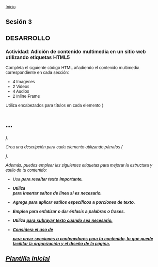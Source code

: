 <!-- No borrar o modificar -->
[Inicio](./index.md)

## Sesión 3 


<!-- Su documentación aquí -->

## DESARROLLO

### Actividad: Adición de contenido multimedia en un sitio web utilizando etiquetas HTML5

Completa el siguiente código HTML añadiendo el contenido multimedia correspondiente en cada sección:

* 4 Imagenes
* 2 Videos
* 4 Audios
* 2 Inline Frame

Utiliza encabezados para títulos en cada elemento (<h1>...<h6>).

Crea una descripción para cada elemento utilizando párrafos (<p>).

Además, puedes emplear las siguientes etiquetas para mejorar la estructura y estilo de tu contenido:

* Usa <strong> para resaltar texto importante.

* Utiliza <br> para insertar saltos de línea si es necesario.

* Agrega <span> para aplicar estilos específicos a porciones de texto.

* Emplea <i> para enfatizar o dar énfasis a palabras o frases.

* Utiliza <u> para subrayar texto cuando sea necesario.

* Considera el uso de <div> para crear secciones o contenedores para tu contenido, lo que puede facilitar la organización y el diseño de la página. 

## Plantilla Inicial

<!DOCTYPE html>

<html>

<head>
    <title>Etiquetas Multimedia HTML5</title>
    <style>
        body {
            font-family: Arial, sans-serif;
        }

        header {
            background-color: #333333;
            color: white;
            padding: 20px;
            text-align: center;
        }

        section {
            border: 1px solid #ddd;
            padding: 20px;
            margin-bottom: 20px;
        }

        h2 {
            color: blue;
        }

        footer {
            background-color: #333;
            color: white;
            padding: 20px;
            text-align: center;
        }
    </style>
</head>

<body>

    <header>
        <h1>Etiquetas Multimedia HTML5</h1>
        <h3>La forma más fácil de agregar multimedia a tus sitios web</h3>
    </header>

    <section>
        <h2>Imágenes</h2>
        <p>Contenido sobre imágenes...</p>
    </section>

    <section>
        <h2>Videos</h2>
        <p>Contenido sobre videos...</p>
    </section>

    <section>
        <h2>Audios</h2>
        <p>Contenido sobre audios...</p>

    </section>

    <section>
        <h2>iFrames</h2>
        <p>Contenido sobre iframes...</p>
    </section>

    <footer>
        Nombre Completo
        <br>
        <br>
        CESDE
        <br>
        <br>
        &copy;2023
    </footer>

</body>

</html>

## Semántica y Estructura de la Plantilla

El código HTML y CSS proporcionado describe un sitio web que trata sobre etiquetas multimedia en HTML5. A continuación, se desglosa la semántica y estructura del sitio:

< !DOCTYPE html>: Esto define el tipo de documento como HTML5.

< html>: La etiqueta raíz que envuelve todo el contenido HTML del sitio.

< head>: Aquí se encuentran las metainformaciones y enlaces a recursos externos. En este caso, se define el título de la página y se incluye un bloque <style> para agregar reglas de estilo CSS.

< title>: Establece el título de la página en la pestaña del navegador.

< style>: Contiene reglas de estilo CSS que afectan al diseño y la apariencia del sitio.

< body>: Aquí se coloca el contenido principal visible de la página.

< header>: Sección de encabezado que contiene el título principal y un subtítulo.

< h1> y <h3>: Encabezados de nivel 1 y 3, respectivamente, que proporcionan títulos jerárquicos y estructuran la información del encabezado.

< section>: Define una sección de contenido temático. Se utilizan para agrupar información relacionada.

< h2>: Encabezado de nivel 2 que se utiliza para los títulos de las secciones de contenido.

< p>: Párrafo de texto que contiene contenido informativo sobre las imágenes, videos, audios y iframes.

< footer>: Pie de página que contiene información de autoría y derechos de autor. Incluye saltos de línea <br> para separar las líneas de texto.

### En cuanto al estilo, el CSS define reglas para la apariencia visual del sitio:

* La fuente del cuerpo del sitio es Arial o una fuente sans-serif en caso de que Arial no esté disponible.

* El encabezado (<header>) tiene un fondo oscuro, texto blanco y un espacio de relleno.

* Cada sección (<section>) tiene un borde, un espacio de relleno y un margen inferior.

* Los encabezados de nivel 1 y 3 están centrados.

* Los encabezados de nivel 2 (<h2>) tienen color azul.

* El pie de página (<footer>) tiene un fondo oscuro, texto blanco, espacio de relleno y está centrado.

**Este sitio utiliza HTML5 y CSS para presentar información sobre etiquetas multimedia en HTML5, con una estructura semántica que utiliza encabezados, párrafos y secciones para organizar y presentar el contenido. El estilo CSS proporciona una apariencia visual coherente y agradable.** 

## Solucion

<!DOCTYPE html>

<html>

<head>
    <title>MUNDO PARANORMAL</title>
    <style>
        body {
            font-family: Arial, sans-serif;
        }

        header {
            background-color: #15259c;
            color: rgb(8, 8, 8);
            padding: 20px;
            text-align: center;
        }

        section {
            border: 1px solid #000000;
            padding: 20px;
            margin-bottom: 20px;
        }

        h2 {
            color: rgb(7, 7, 7);
        }

        footer {
            background-color: #333;
            color: white;
            padding: 20px;
            text-align: center;
        }
    </style>
</head>

<body>

    <header>
        <h1>MUNDO PARANORMAL</h1>
        <h3>Tenemos para Colombia en 2023</h3>

        <header>Supuesto viajero del tiempo hizo horribles predicciones para julio, agosto y septiembre</header>


    </header>

    <section>
        <h1>Imagenes</h1>
        <strong>Esta pagina habla sobre el mundo astral</strong>

        <img src="horoscopo.jpg" alt="" width=" 400">
        <p>predicciones que lanzaron los astrólogos en materia económica, salud y lo que ocurrirá</p>
        <h2>se predijo que los científicos finalmente podrán crear la cura para dos tipos de cáncer y comentó este como
            ocurriría. “Se hace a través de la glándula pituitaria de una ardilla y conducirá al descubrimiento de otras
            curas para el cáncer.</h2>

        <img src="astrology-history-1.jpg" alt="" width=" 500">
        <h2>En cuanto al deporte, Mhoni aseguró que nuestro país se llevará el triunfo en la Copa Oro. “Ahora van a
            estar arriba, vienen cambios importantes en la Selección Mexicana, en cuestiones de jugadores, de capitanes,
            cambios que van a empezar a traer personas muy valiosas para el Mundial 2026</h2>
        <p>Ella es colombiana</p>

        <img src="SesioNew.jpg" alt="" width=" 500">
        <h2>El mundo le dio la bienvenida a 2023 y con el nuevo año, llegan las
            predicciones el presidente
            Gustavo Petro durante el año que con apenas comenzar hay buenos mensajes para este mundo, trajo para los
            colombianos</h2>

        <img src="Dia despertar.avif" alt="" width=" 500">
        <h2>En diferentes videos el viajero del tiempo ha comentado que viene del año 2671, que mensaje nos dijo</h2>
        <h3>Tik-Tok es la tendencia en redes</h3>
        <p>Otra de sus presiones es que 23 de ese mes, un avión de Spirit Airlines sufriría un accidente en la mitad del
            océano Atlántico. Por último, agregó que el telescopio James Webb el 7 de octubre podrá capturar una
            “criatura gigante del espacio” absorbiendo la energía de las estrellas cercanas. Esto conducirá a la
            desaparición de la Tierra y la necesidad de establecerse en otro planeta.</p>


    </section>

    <section>
        <title>Videos</title>

        <video src="fuerza interior.mp4" controls width="500" height="300"></video>
        <h1>Tu fuerza interior</h1>
        <p>Tu eres el potencial</p>


        <video src="Consulta con el viejo.mp4" controls width="500" height="300"></video>
        <h1>Consultas gratis con el primer registro</h1>
        <p>Tenemos la lectura del tarot</p>



    </section>

    <section>
        <title>Audios Aqui</title>


        <h1>Musica para descansar</h1>

        <audio src="despertar siempre.mp3" controls></audio>
        <h2>Despertar</h2>
        <p>Inicia el camino para despertar tus sentidos</p>

        <audio src="dentroBosque.mp3" controls></audio>
        <h2>Bosque</h2>
        <p>Aca te traemos el sonido del bosque para disfrutar en armonia</p>

        <audio src="Dia despertar.avif" controls></audio>
        <h2>Es el nuevo camino del despertar</h2>
        <p>Vive la vida en amor</p>

        <audio src="Lluvia y noche.mp3" controls></audio>
        <h2>La lluvia sera el mejor aliado para descansar</h2>
        <p>Si necesitas la lluvia para dormir, aca la puedes escuchar con un solo clic</p>
        <h3>lluvia en noche</h3>

    </section>

    <section>
        <h1>Video</h1>

        <h2>Marina tiene un mensaje para ti</h2>
        <iframe src="https://www.youtube.com/watch?v=RPU_3YuhaYM" width="500" height="300"></iframe>
        <p>Consultas mes de agosto</p>


        <h2>REVELACIÓN CASO ÁLVARO URIBE VELEZ</h2>
        <iframe src="https://www.youtube.com/watch?v=F8Y4kwxFODc&t=1s" width="500" height="300"></iframe>
        <p>En este live te cuento, cómo los astros ven el futuro del reconocido político colombiano Alvaro Uribe Velez,
            expresidente de Colombia en el periodo 2002 al 2010</p>


    </section>

    <footer>

        <br>RODRIGUEZ
        <br>JHONATAN
        CESDE
        <br>Bello
        <br>
        &copy;2023
    </footer>

</body>

</html>

